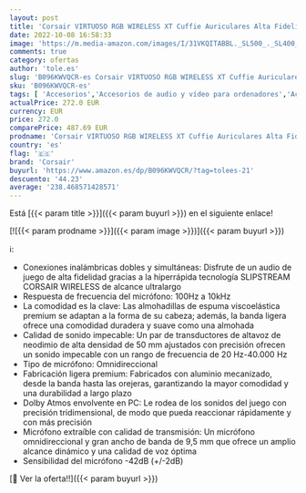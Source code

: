 ```yaml
---
layout: post
title: 'Corsair VIRTUOSO RGB WIRELESS XT Cuffie Auriculares Alta Fidelidad para Juegos con Audio Espacial  Conexiones Inalámbricas Dobles  PC  PS5  Switch  Por Cable Xbox Series X|S Compatibilidad  Pizarra'
date: 2022-10-08 16:58:33
image: 'https://m.media-amazon.com/images/I/31VKQITABBL._SL500_._SL400_.jpg'
comments: true
category: ofertas
author: 'tole.es'
slug: 'B096KWVQCR-es Corsair VIRTUOSO RGB WIRELESS XT Cuffie Auriculares Alta...'
sku: 'B096KWVQCR-es'
tags: [ 'Accesorios','Accesorios de audio y vídeo para ordenadores','Accesorios para Juegos PC','Auriculares con micrófonos','Informática','Juegos y Accesorios para PC','Videojuegos','corsair','ps5','xbox','🇪🇸', ]
actualPrice: 272.0 EUR
currency: EUR
price: 272.0
comparePrice: 487.69 EUR
prodname: 'Corsair VIRTUOSO RGB WIRELESS XT Cuffie Auriculares Alta Fidelidad para Juegos con Audio Espacial  Conexiones Inalámbricas Dobles  PC  PS5  Switch  Por Cable Xbox Series X|S Compatibilidad  Pizarra'
country: 'es'
flag: '🇪🇸'
brand: 'Corsair'
buyurl: 'https://www.amazon.es/dp/B096KWVQCR/?tag=tolees-21'
descuento: '44.23'
average: '238.468571428571'
---
```


Está [{{< param title >}}]({{< param buyurl >}}) en el siguiente enlace!

[![{{< param prodname >}}]({{< param image >}})]({{< param buyurl >}})

ℹ️:

- Conexiones inalámbricas dobles y simultáneas: Disfrute de un audio de juego de alta fidelidad gracias a la hiperrápida tecnología SLIPSTREAM CORSAIR WIRELESS de alcance ultralargo
- Respuesta de frecuencia del micrófono: 100Hz a 10kHz
- La comodidad es la clave: Las almohadillas de espuma viscoelástica premium se adaptan a la forma de su cabeza; además, la banda ligera ofrece una comodidad duradera y suave como una almohada
- Calidad de sonido impecable: Un par de transductores de altavoz de neodimio de alta densidad de 50 mm ajustados con precisión ofrecen un sonido impecable con un rango de frecuencia de 20 Hz-40.000 Hz
- Tipo de micrófono: Omnidireccional
- Fabricación ligera premium: Fabricados con aluminio mecanizado, desde la banda hasta las orejeras, garantizando la mayor comodidad y una durabilidad a largo plazo
- Dolby Atmos envolvente en PC: Le rodea de los sonidos del juego con precisión tridimensional, de modo que pueda reaccionar rápidamente y con más precisión
- Micrófono extraíble con calidad de transmisión: Un micrófono omnidireccional y gran ancho de banda de 9,5 mm que ofrece un amplio alcance dinámico y una calidad de voz óptima
- Sensibilidad del micrófono -42dB (+/-2dB)

[🛒 Ver la oferta!!]({{< param buyurl >}})
